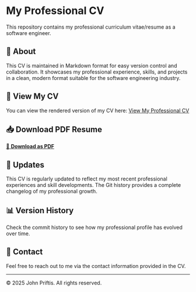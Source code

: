 # My Professional CV

This repository contains my professional curriculum vitae/resume as a software engineer.

## 📑 About

This CV is maintained in Markdown format for easy version control and collaboration. It showcases my professional experience, skills, and projects in a clean, modern format suitable for the software engineering industry.

## 🔗 View My CV

You can view the rendered version of my CV here: [View My Professional CV](https://johnprif.github.io/resume/)

## 📥 Download PDF Resume
[📄 **Download as PDF**](/assets/pdf/john_priftis_resume.pdf)

## 📝 Updates

This CV is regularly updated to reflect my most recent professional experiences and skill developments. The Git history provides a complete changelog of my professional growth.

## 📊 Version History

Check the commit history to see how my professional profile has evolved over time.

## 📩 Contact

Feel free to reach out to me via the contact information provided in the CV.

---

© 2025 John Priftis. All rights reserved.
